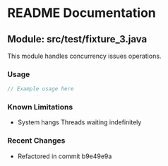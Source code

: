 # README Documentation

## Module: src/test/fixture_3.java

This module handles concurrency issues operations.

### Usage

```java
// Example usage here
```

### Known Limitations

- System hangs Threads waiting indefinitely

### Recent Changes

- Refactored in commit b9e49e9a
